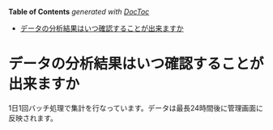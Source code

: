 <!-- START doctoc generated TOC please keep comment here to allow auto update -->
<!-- DON'T EDIT THIS SECTION, INSTEAD RE-RUN doctoc TO UPDATE -->
**Table of Contents**  *generated with [DocToc](https://github.com/thlorenz/doctoc)*

- [データの分析結果はいつ確認することが出来ますか](#%E3%83%87%E3%83%BC%E3%82%BF%E3%81%AE%E5%88%86%E6%9E%90%E7%B5%90%E6%9E%9C%E3%81%AF%E3%81%84%E3%81%A4%E7%A2%BA%E8%AA%8D%E3%81%99%E3%82%8B%E3%81%93%E3%81%A8%E3%81%8C%E5%87%BA%E6%9D%A5%E3%81%BE%E3%81%99%E3%81%8B)

<!-- END doctoc generated TOC please keep comment here to allow auto update -->

# データの分析結果はいつ確認することが出来ますか

1日1回バッチ処理で集計を行なっています。データは最長24時間後に管理画面に反映されます。
